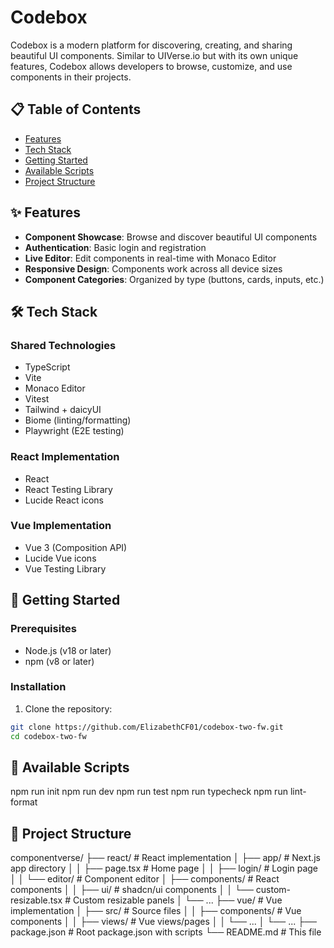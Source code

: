 # Codebox

Codebox is a modern platform for discovering, creating, and sharing beautiful UI components. Similar to UIVerse.io but with its own unique features, Codebox allows developers to browse, customize, and use components in their projects.

## 📋 Table of Contents

- [Features](#features)
- [Tech Stack](#tech-stack)
- [Getting Started](#getting-started)
- [Available Scripts](#available-scripts)
- [Project Structure](#project-structure)

## ✨ Features


- **Component Showcase**: Browse and discover beautiful UI components
- **Authentication**: Basic login and registration
- **Live Editor**: Edit components in real-time with Monaco Editor
- **Responsive Design**: Components work across all device sizes
- **Component Categories**: Organized by type (buttons, cards, inputs, etc.)

## 🛠️ Tech Stack

### Shared Technologies
- TypeScript
- Vite
- Monaco Editor
- Vitest
- Tailwind + daicyUI
- Biome (linting/formatting)
- Playwright (E2E testing)

### React Implementation
-  React
- React Testing Library
- Lucide React icons

### Vue Implementation
- Vue 3 (Composition API)
- Lucide Vue icons
- Vue Testing Library

## 🚀 Getting Started

### Prerequisites

- Node.js (v18 or later)
- npm (v8 or later)

### Installation

1. Clone the repository:

```bash
git clone https://github.com/ElizabethCF01/codebox-two-fw.git
cd codebox-two-fw
```
## 📜 Available Scripts
npm run init
npm run dev
npm run test
npm run typecheck
npm run lint-format


## 📁 Project Structure
componentverse/
├── react/                # React implementation
│   ├── app/              # Next.js app directory
│   │   ├── page.tsx      # Home page
│   │   ├── login/        # Login page
│   │   └── editor/       # Component editor
│   ├── components/       # React components
│   │   ├── ui/           # shadcn/ui components
│   │   └── custom-resizable.tsx  # Custom resizable panels
│   └── ...
├── vue/                  # Vue implementation
│   ├── src/              # Source files
│   │   ├── components/   # Vue components
│   │   ├── views/        # Vue views/pages
│   │   └── ...
│   └── ...
├── package.json          # Root package.json with scripts
└── README.md             # This file